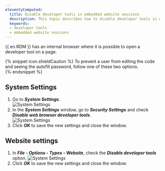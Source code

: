 ```yaml
---
eleventyComputed:
  title: Disable developer tools in embedded website sessions
  description: This topic describes how to disable developer tools in embedded website sessions.
  keywords:
  - developer tools
  - embedded website sessions
---
```

{{ en.RDM }} has an internal browser where it is possible to open a developer tool on a page.

{% snippet icon.shieldCaution %}
To prevent a user from editing the code and seeing the autofill password, follow one of these two options.  
{% endsnippet %}  

## System Settings 

1. Go to ***System Settings***.  
![System Settings](https://cdnweb.devolutions.net/docs/en/kb/KB6011.png)  
1. In the ***System Settings*** window, go to ***Security Settings*** and check ***Disable web browser developer tools***.  
![System Settings](https://cdnweb.devolutions.net/docs/en/kb/KB6012.png)  
1. Click ***OK*** to save the new settings and close the window.  

## Website settings

1. In ***File - Options - Types - Website***, check the ***Disable developer tools*** option.
![System Settings](https://cdnweb.devolutions.net/docs/en/kb/KB6013.png)  
1. Click ***OK*** to save the new settings and close the window.  
